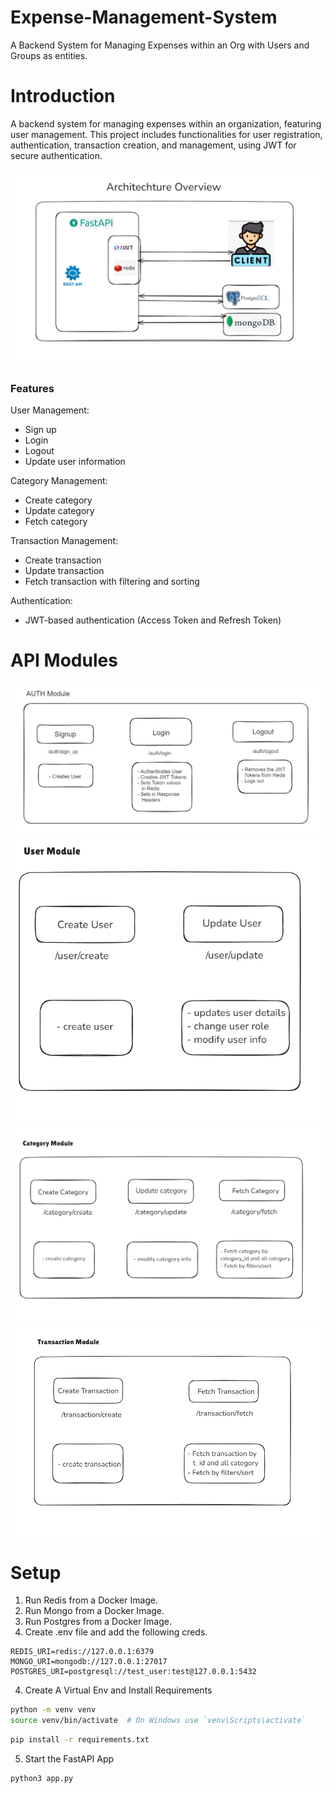 # Expense-Management-System
A Backend System for Managing Expenses within an Org with Users and Groups as entities.

# Introduction
A backend system for managing expenses within an organization, featuring user management. This project includes functionalities for user registration, authentication, transaction creation, and management, using JWT for secure authentication.

![img_1.png](img_1.png)

### Features
User Management:
- Sign up
- Login
- Logout
- Update user information

Category Management:
- Create category
- Update category
- Fetch category

Transaction Management:
- Create transaction
- Update transaction
- Fetch transaction with filtering and sorting

Authentication:
- JWT-based authentication (Access Token and Refresh Token)

# API Modules

![Auth.png](Auth.png)
![user.png](user.png)
![category.png](category.png)
![transaction.png](transaction.png)

# Setup

1. Run Redis from a Docker Image.
2. Run Mongo from a Docker Image.
3. Run Postgres from a Docker Image.
4. Create .env file and add the following creds.

```text
REDIS_URI=redis://127.0.0.1:6379
MONGO_URI=mongodb://127.0.0.1:27017
POSTGRES_URI=postgresql://test_user:test@127.0.0.1:5432
```
4. Create A Virtual Env and Install Requirements
```bash
python -m venv venv
source venv/bin/activate  # On Windows use `venv\Scripts\activate`
```
```bash
pip install -r requirements.txt
```
5. Start the FastAPI App
```bash
python3 app.py
```

